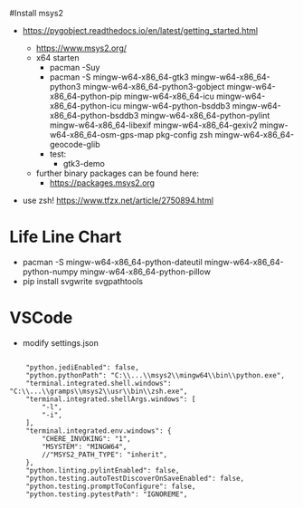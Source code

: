 #Install msys2
- https://pygobject.readthedocs.io/en/latest/getting_started.html
  - https://www.msys2.org/
  - x64 starten
    - pacman -Suy
    - pacman -S mingw-w64-x86_64-gtk3 mingw-w64-x86_64-python3 mingw-w64-x86_64-python3-gobject mingw-w64-x86_64-python-pip mingw-w64-x86_64-icu mingw-w64-x86_64-python-icu mingw-w64-python-bsddb3 mingw-w64-x86_64-python-bsddb3 mingw-w64-x86_64-python-pylint mingw-w64-x86_64-libexif mingw-w64-x86_64-gexiv2 mingw-w64-x86_64-osm-gps-map pkg-config zsh mingw-w64-x86_64-geocode-glib
    - test:
      - gtk3-demo
  - further binary packages can be found here:
    - https://packages.msys2.org

- use zsh! https://www.tfzx.net/article/2750894.html

# Life Line Chart
- pacman -S mingw-w64-x86_64-python-dateutil mingw-w64-x86_64-python-numpy mingw-w64-x86_64-python-pillow
- pip install svgwrite svgpathtools

# VSCode

- modify settings.json
```

    "python.jediEnabled": false,
    "python.pythonPath": "C:\\...\\msys2\\mingw64\\bin\\python.exe",
    "terminal.integrated.shell.windows": "C:\\...\\gramps\\msys2\\usr\\bin\\zsh.exe", 
    "terminal.integrated.shellArgs.windows": [
        "-l",
        "-i",
    ],
    "terminal.integrated.env.windows": { 
        "CHERE_INVOKING": "1",
        "MSYSTEM": "MINGW64",
        //"MSYS2_PATH_TYPE": "inherit",
    },
    "python.linting.pylintEnabled": false,
    "python.testing.autoTestDiscoverOnSaveEnabled": false,
    "python.testing.promptToConfigure": false,
    "python.testing.pytestPath": "IGNOREME",
```